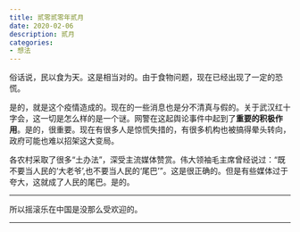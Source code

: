 ```yaml
---
title: 贰零贰零年贰月
date: 2020-02-06
description: 贰月
categories:
- 想法
---
```



俗话说，民以食为天。这是相当对的。由于食物问题，现在已经出现了一定的恐慌。

是的，就是这个疫情造成的。现在的一些消息也是分不清真与假的。关于武汉红十字会，这一切是怎么样的是一个谜。网警在这起舆论事件中起到了**重要的积极作用**。是的，很重要。现在有很多人是惊慌失措的，有很多机构也被搞得晕头转向，政府可能也难以招架这大变局。

各农村采取了很多“土办法”，深受主流媒体赞赏。伟大领袖毛主席曾经说过：“既不要当人民的‘大老爷’,也不要当人民的‘尾巴’”。这是很正确的。但是有些媒体过于夸大，这就成了人民的尾巴。是的。

---

所以摇滚乐在中国是没那么受欢迎的。

---